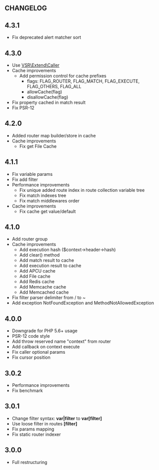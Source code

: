 CHANGELOG
---

## 4.3.1
- Fix deprecated alert matcher sort

## 4.3.0
- Use [VSR\\Extend\\Caller](https://github.com/vitorsreis/extend-caller)
- Cache improvements
  - Add permission control for cache prefixes
    - flags: FLAG_ROUTER, FLAG_MATCH, FLAG_EXECUTE, FLAG_OTHERS, FLAG_ALL
    - allowCache(flag)
    - disallowCache(flag)
- Fix property cached in match result
- Fix PSR-12

## 4.2.0
- Added router map builder/store in cache
- Cache improvements
  - Fix get File Cache

## 4.1.1
- Fix variable params
- Fix add filter
- Performance improvements
  - Fix unique added route index in route collection variable tree
  - Fix match indexes tree
  - Fix match middlewares order
- Cache improvements
  - Fix cache get value/default

## 4.1.0
- Add router group
- Cache improvements
  - Add execution hash ($context->header->hash)
  - Add clear() method
  - Add match result to cache
  - Add execution result to cache
  - Add APCU cache
  - Add File cache
  - Add Redis cache
  - Add Memcache cache
  - Add Memcached cache
- Fix filter parser delimiter from / to ~
- Add exception NotFoundException and MethodNotAllowedException

## 4.0.0
- Downgrade for PHP 5.6+ usage
- PSR-12 code style
- Add throw reserved name "context" from router
- Add callback on context execute
- Fix caller optional params
- Fix cursor position

## 3.0.2
- Performance improvements
- Fix benchmark

## 3.0.1
- Change filter syntax: **var|filter** to **var\[filter]**
- Use loose filter in routes **\[filter]**
- Fix params mapping
- Fix static router indexer

## 3.0.0
- Full restructuring
